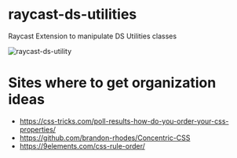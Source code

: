 # raycast-ds-utilities
Raycast Extension to manipulate DS Utilities classes

![raycast-ds-utility](https://user-images.githubusercontent.com/3266486/140176890-f477f41d-8292-4f39-a101-445086828b7b.png)

# Sites where to get organization ideas

- https://css-tricks.com/poll-results-how-do-you-order-your-css-properties/
- https://github.com/brandon-rhodes/Concentric-CSS
- https://9elements.com/css-rule-order/
